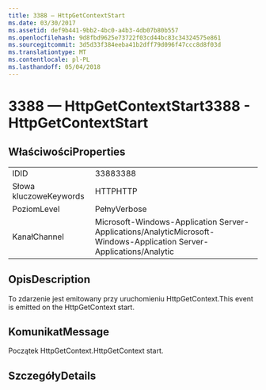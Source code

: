 ```yaml
---
title: 3388 — HttpGetContextStart
ms.date: 03/30/2017
ms.assetid: def9b441-9bb2-4bc0-a4b3-4db07b80b557
ms.openlocfilehash: 9d8fbd9625e73722f03cd44bc83c34324575e861
ms.sourcegitcommit: 3d5d33f384eeba41b2dff79d096f47ccc8d8f03d
ms.translationtype: MT
ms.contentlocale: pl-PL
ms.lasthandoff: 05/04/2018
---
```

# <a name="3388---httpgetcontextstart"></a><span data-ttu-id="b6fd7-102">3388 — HttpGetContextStart</span><span class="sxs-lookup"><span data-stu-id="b6fd7-102">3388 - HttpGetContextStart</span></span>
## <a name="properties"></a><span data-ttu-id="b6fd7-103">Właściwości</span><span class="sxs-lookup"><span data-stu-id="b6fd7-103">Properties</span></span>  
  
|||  
|-|-|  
|<span data-ttu-id="b6fd7-104">ID</span><span class="sxs-lookup"><span data-stu-id="b6fd7-104">ID</span></span>|<span data-ttu-id="b6fd7-105">3388</span><span class="sxs-lookup"><span data-stu-id="b6fd7-105">3388</span></span>|  
|<span data-ttu-id="b6fd7-106">Słowa kluczowe</span><span class="sxs-lookup"><span data-stu-id="b6fd7-106">Keywords</span></span>|<span data-ttu-id="b6fd7-107">HTTP</span><span class="sxs-lookup"><span data-stu-id="b6fd7-107">HTTP</span></span>|  
|<span data-ttu-id="b6fd7-108">Poziom</span><span class="sxs-lookup"><span data-stu-id="b6fd7-108">Level</span></span>|<span data-ttu-id="b6fd7-109">Pełny</span><span class="sxs-lookup"><span data-stu-id="b6fd7-109">Verbose</span></span>|  
|<span data-ttu-id="b6fd7-110">Kanał</span><span class="sxs-lookup"><span data-stu-id="b6fd7-110">Channel</span></span>|<span data-ttu-id="b6fd7-111">Microsoft-Windows-Application Server-Applications/Analytic</span><span class="sxs-lookup"><span data-stu-id="b6fd7-111">Microsoft-Windows-Application Server-Applications/Analytic</span></span>|  
  
## <a name="description"></a><span data-ttu-id="b6fd7-112">Opis</span><span class="sxs-lookup"><span data-stu-id="b6fd7-112">Description</span></span>  
 <span data-ttu-id="b6fd7-113">To zdarzenie jest emitowany przy uruchomieniu HttpGetContext.</span><span class="sxs-lookup"><span data-stu-id="b6fd7-113">This event is emitted on the HttpGetContext start.</span></span>  
  
## <a name="message"></a><span data-ttu-id="b6fd7-114">Komunikat</span><span class="sxs-lookup"><span data-stu-id="b6fd7-114">Message</span></span>  
 <span data-ttu-id="b6fd7-115">Początek HttpGetContext.</span><span class="sxs-lookup"><span data-stu-id="b6fd7-115">HttpGetContext start.</span></span>  
  
## <a name="details"></a><span data-ttu-id="b6fd7-116">Szczegóły</span><span class="sxs-lookup"><span data-stu-id="b6fd7-116">Details</span></span>
